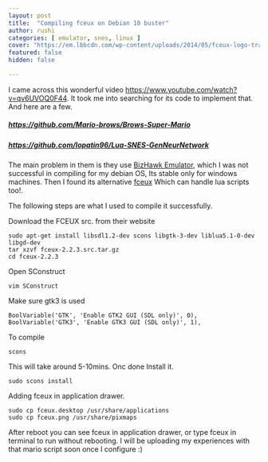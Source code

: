 ```yaml
---
layout: post
title:  "Compiling fceux on Debian 10 buster"
author: rushi
categories: [ emulator, snes, linux ]
cover: "https://em.lbbcdn.com/wp-content/uploads/2014/05/fceux-logo-transparent.png"
featured: false
hidden: false

---
```

I came across this wonderful video <a href="https://www.youtube.com/watch?v=qv6UVOQ0F44">https://www.youtube.com/watch?v=qv6UVOQ0F44</a>. It took me into searching for its code to implement that. And here are a few.

##### https://github.com/Mario-brows/Brows-Super-Mario
##### https://github.com/lopatin96/Lua-SNES-GenNeurNetwork

The main problem in them is they use <a href="https://github.com/h31nr1ch/BizHawk">BizHawk Emulator</a>, which I was not successful in compiling for my debian OS, Its stable only for windows machines. Then I found its alternative <a href="http://www.fceux.com/web/download.html">fceux</a> Which can handle lua scripts too!. 

The following steps are what I used to compile it successfully.

Download the FCEUX src. from their website

```
sudo apt-get install libsdl1.2-dev scons libgtk-3-dev liblua5.1-0-dev libgd-dev
tar xzvf fceux-2.2.3.src.tar.gz
cd fceux-2.2.3
```
Open SConstruct
```
vim SConstruct
```
Make sure gtk3 is used
```
BoolVariable('GTK', 'Enable GTK2 GUI (SDL only)', 0),
BoolVariable('GTK3', 'Enable GTK3 GUI (SDL only)', 1),
```

To compile
```
scons
```
This will take around 5-10mins. Onc done Install it.
```
sudo scons install
```

Adding fceux in application drawer.
```
sudo cp fceux.desktop /usr/share/applications
sudo cp fceux.png /usr/share/pixmaps
```

After reboot you can see fceux in application drawer, or type fceux in terminal to run without rebooting.
I will be uploading my experiences with that mario script soon once I configure :) 